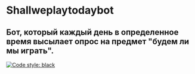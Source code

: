 # Shallweplaytodaybot

## Бот, который каждый день в определенное время высылает опрос на предмет "будем ли мы играть".

[![Code style: black](https://img.shields.io/badge/code%20style-black-000000.svg)](https://github.com/psf/black)
